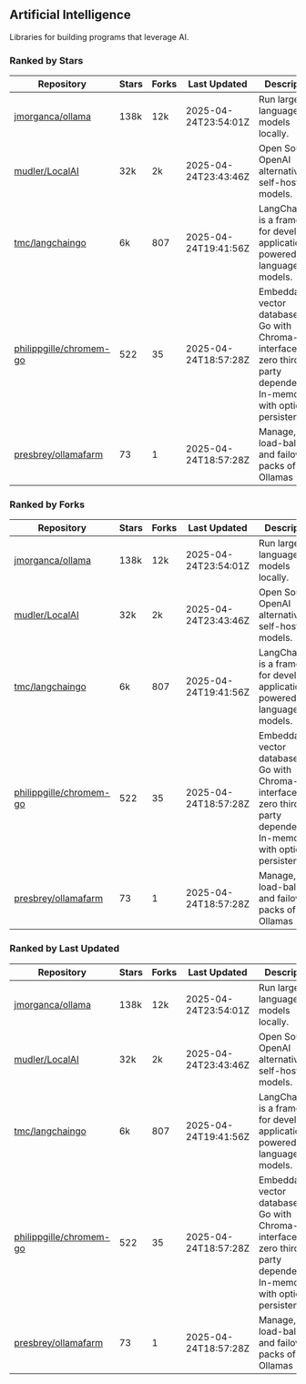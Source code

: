 ## Artificial Intelligence

Libraries for building programs that leverage AI.

### Ranked by Stars

| Repository | Stars | Forks | Last Updated | Description | 
|------------|-------|-------|--------------|-------------|
| [jmorganca/ollama](https://github.com/jmorganca/ollama) | 138k | 12k | 2025-04-24T23:54:01Z |  Run large language models locally. |
| [mudler/LocalAI](https://github.com/mudler/LocalAI) | 32k | 2k | 2025-04-24T23:43:46Z |  Open Source OpenAI alternative, self-host AI models. |
| [tmc/langchaingo](https://github.com/tmc/langchaingo) | 6k | 807 | 2025-04-24T19:41:56Z |  LangChainGo is a framework for developing applications powered by language models. |
| [philippgille/chromem-go](https://github.com/philippgille/chromem-go) | 522 | 35 | 2025-04-24T18:57:28Z |  Embeddable vector database for Go with Chroma-like interface and zero third-party dependencies. In-memory with optional persistence. |
| [presbrey/ollamafarm](https://github.com/presbrey/ollamafarm) | 73 | 1 | 2025-04-24T18:57:28Z |  Manage, load-balance, and failover packs of Ollamas |

### Ranked by Forks

| Repository | Stars | Forks | Last Updated | Description | 
|------------|-------|-------|--------------|-------------|
| [jmorganca/ollama](https://github.com/jmorganca/ollama) | 138k | 12k | 2025-04-24T23:54:01Z |  Run large language models locally. |
| [mudler/LocalAI](https://github.com/mudler/LocalAI) | 32k | 2k | 2025-04-24T23:43:46Z |  Open Source OpenAI alternative, self-host AI models. |
| [tmc/langchaingo](https://github.com/tmc/langchaingo) | 6k | 807 | 2025-04-24T19:41:56Z |  LangChainGo is a framework for developing applications powered by language models. |
| [philippgille/chromem-go](https://github.com/philippgille/chromem-go) | 522 | 35 | 2025-04-24T18:57:28Z |  Embeddable vector database for Go with Chroma-like interface and zero third-party dependencies. In-memory with optional persistence. |
| [presbrey/ollamafarm](https://github.com/presbrey/ollamafarm) | 73 | 1 | 2025-04-24T18:57:28Z |  Manage, load-balance, and failover packs of Ollamas |

### Ranked by Last Updated

| Repository | Stars | Forks | Last Updated | Description | 
|------------|-------|-------|--------------|-------------|
| [jmorganca/ollama](https://github.com/jmorganca/ollama) | 138k | 12k | 2025-04-24T23:54:01Z |  Run large language models locally. |
| [mudler/LocalAI](https://github.com/mudler/LocalAI) | 32k | 2k | 2025-04-24T23:43:46Z |  Open Source OpenAI alternative, self-host AI models. |
| [tmc/langchaingo](https://github.com/tmc/langchaingo) | 6k | 807 | 2025-04-24T19:41:56Z |  LangChainGo is a framework for developing applications powered by language models. |
| [philippgille/chromem-go](https://github.com/philippgille/chromem-go) | 522 | 35 | 2025-04-24T18:57:28Z |  Embeddable vector database for Go with Chroma-like interface and zero third-party dependencies. In-memory with optional persistence. |
| [presbrey/ollamafarm](https://github.com/presbrey/ollamafarm) | 73 | 1 | 2025-04-24T18:57:28Z |  Manage, load-balance, and failover packs of Ollamas |

